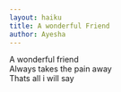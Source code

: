```yaml
---
layout: haiku
title: A wonderful Friend
author: Ayesha
---
```


A wonderful friend <br>
Always takes the pain away <br>
Thats all i will say <br>